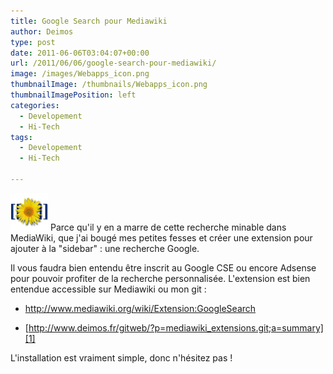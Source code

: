 ```yaml
---
title: Google Search pour Mediawiki
author: Deimos
type: post
date: 2011-06-06T03:04:07+00:00
url: /2011/06/06/google-search-pour-mediawiki/
image: /images/Webapps_icon.png
thumbnailImage: /thumbnails/Webapps_icon.png
thumbnailImagePosition: left
categories:
  - Developement
  - Hi-Tech
tags:
  - Developement
  - Hi-Tech

---
```

![Webapps_icon](/images/Webapps_icon.png)
Parce qu'il y en a marre de cette recherche minable dans MediaWiki, que j'ai bougé mes petites fesses et créer une extension pour ajouter à la "sidebar" : une recherche Google.

Il vous faudra bien entendu être inscrit au Google CSE ou encore Adsense pour pouvoir profiter de la recherche personnalisée. L'extension est bien entendue accessible sur Mediawiki ou mon git :
  
* <http://www.mediawiki.org/wiki/Extension:GoogleSearch>
  
* [http://www.deimos.fr/gitweb/?p=mediawiki_extensions.git;a=summary][1]

L'installation est vraiment simple, donc n'hésitez pas !

 [1]: http://git.deimos.fr/?p=mediawiki_GoogleSearch.git;a=summary